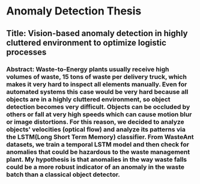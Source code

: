 # Anomaly Detection Thesis

## Title: Vision-based anomaly detection in highly cluttered environment to optimize logistic processes
### Abstract: Waste-to-Energy plants usually receive high volumes of waste, 15 tons of waste per delivery truck, which makes it very hard to inspect all elements manually. Even for automated systems this case would be very hard because all objects are in a highly cluttered environment, so object detection becomes very difficult. Objects can be occluded by others or fall at very high speeds which can cause motion blur or image distortions. For this reason, we decided to analyze objects' velocities (optical flow) and analyze its patterns via the LSTM(Long Short Term Memory) classifier. From WasteAnt datasets, we train a temporal LSTM model and then check for anomalies that could be hazardous to the waste management plant. My hypothesis is that anomalies in the way waste falls could be a more robust indicator of an anomaly in the waste batch than a classical object detector.
